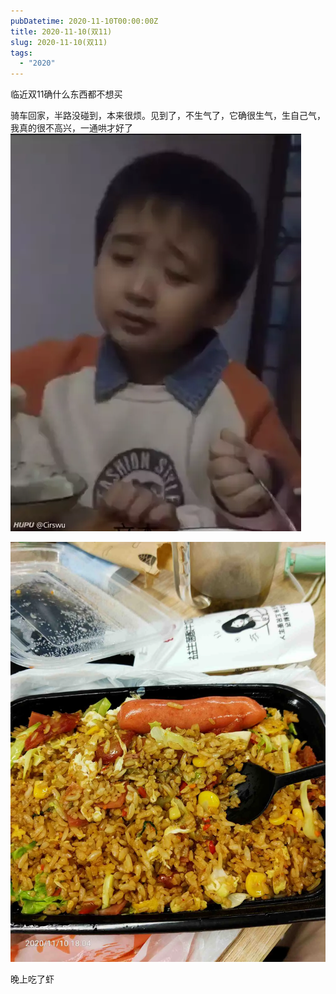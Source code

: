 ```yaml
---
pubDatetime: 2020-11-10T00:00:00Z
title: 2020-11-10(双11)
slug: 2020-11-10(双11)
tags:
  - "2020"
---
```


临近双11确什么东西都不想买

骑车回家，半路没碰到，本来很烦。见到了，不生气了，它确很生气，生自己气，我真的很不高兴，一通哄才好了![](../../img/6904315-fb2d5e304ddc3138.png)

![](../../img/6904315-37469649ec3dcaa2.jpg)

晚上吃了虾
